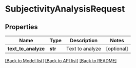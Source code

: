 # SubjectivityAnalysisRequest

## Properties
Name | Type | Description | Notes
------------ | ------------- | ------------- | -------------
**text_to_analyze** | **str** | Text to analyze | [optional] 

[[Back to Model list]](../README.md#documentation-for-models) [[Back to API list]](../README.md#documentation-for-api-endpoints) [[Back to README]](../README.md)


